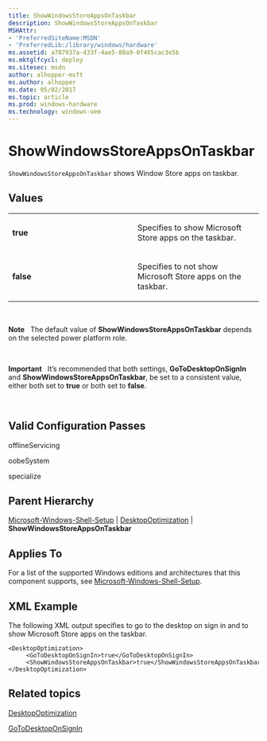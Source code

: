 ```yaml
---
title: ShowWindowsStoreAppsOnTaskbar
description: ShowWindowsStoreAppsOnTaskbar
MSHAttr:
- 'PreferredSiteName:MSDN'
- 'PreferredLib:/library/windows/hardware'
ms.assetid: a787937a-433f-4ae5-88a9-0f465cac3e5b
ms.mktglfcycl: deploy
ms.sitesec: msdn
author: alhopper-msft
ms.author: alhopper
ms.date: 05/02/2017
ms.topic: article
ms.prod: windows-hardware
ms.technology: windows-oem
---
```


# ShowWindowsStoreAppsOnTaskbar


`ShowWindowsStoreAppsOnTaskbar` shows Window Store apps on taskbar.

## Values


<table>
<colgroup>
<col width="50%" />
<col width="50%" />
</colgroup>
<tbody>
<tr class="odd">
<td><p><strong>true</strong></p></td>
<td><p>Specifies to show Microsoft Store apps on the taskbar.</p></td>
</tr>
<tr class="even">
<td><p><strong>false</strong></p></td>
<td><p>Specifies to not show Microsoft Store apps on the taskbar.</p></td>
</tr>
</tbody>
</table>

 

**Note**  
The default value of **ShowWindowsStoreAppsOnTaskbar** depends on the selected power platform role.

 

**Important**  
It’s recommended that both settings, **GoToDesktopOnSignIn** and **ShowWindowsStoreAppsOnTaskbar**, be set to a consistent value, either both set to **true** or both set to **false**.

 

## Valid Configuration Passes


offlineServicing

oobeSystem

specialize

## Parent Hierarchy


[Microsoft-Windows-Shell-Setup](microsoft-windows-shell-setup.md) | [DesktopOptimization](microsoft-windows-shell-setup-desktopoptimization.md) | **ShowWindowsStoreAppsOnTaskbar**

## Applies To


For a list of the supported Windows editions and architectures that this component supports, see [Microsoft-Windows-Shell-Setup](microsoft-windows-shell-setup.md).

## XML Example


The following XML output specifies to go to the desktop on sign in and to show Microsoft Store apps on the taskbar.

```
<DesktopOptimization>
     <GoToDesktopOnSignIn>true</GoToDesktopOnSignIn>
     <ShowWindowsStoreAppsOnTaskbar>true</ShowWindowsStoreAppsOnTaskbar>
</DesktopOptimization>
```

## Related topics


[DesktopOptimization](microsoft-windows-shell-setup-desktopoptimization.md)

[GoToDesktopOnSignIn](microsoft-windows-shell-setup-desktopoptimization-gotodesktoponsignin.md)

 

 







